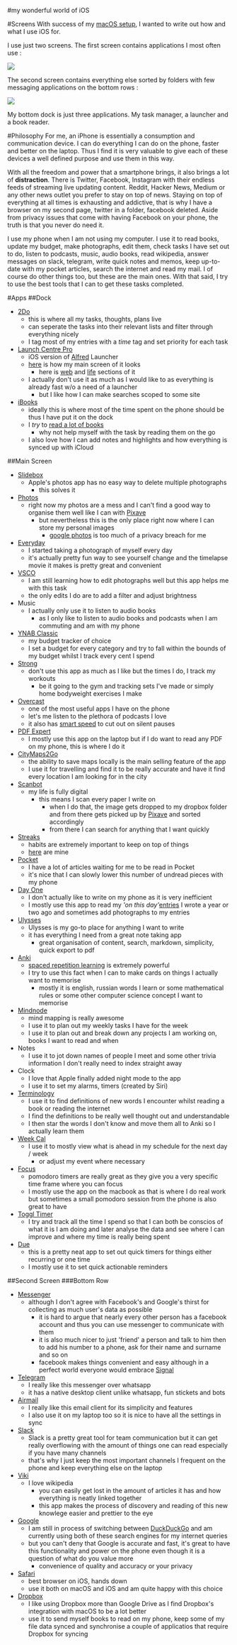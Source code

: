 #my wonderful world of iOS

#Screens
With success of my [macOS setup](https://github.com/nikitavoloboev/my-mac-os),
I wanted to write out how and what I use iOS for.

I use just two screens. The first screen contains applications I most often use : 

![](http://i.imgur.com/WXY8bFi.png)

The second screen contains everything else sorted by folders with
few messaging applications on the bottom rows : 

![](http://i.imgur.com/0jGoZmV.png)

My bottom dock is just three applications. My task manager, a launcher and
a book reader.

#Philosophy
For me, an iPhone is essentially a consumption and communication device. I can
do everything I can do on the phone, faster and better on the laptop. Thus
    I find it is very valuable to give each of these devices a well defined
    purpose and use them in this way. 

With all the freedom and power that a smartphone brings, it also brings a lot
of **distraction**. There is Twitter, Facebook, Instagram with their endless
feeds of streaming live updating content. Reddit, Hacker News, Medium or any other news outlet you prefer to stay on top of news. Staying on top of everything at all
times is exhausting and addictive, that is why I have a browser on my second
page, twitter in a folder, facebook deleted. Aside from privacy issues that
come with having Facebook on your phone, the truth is that you never do need
it.

I use my phone when I am not using my computer. I use it to read books, update
my budget, make photographs, edit them, check tasks I have set out to do, listen to
podcasts, music, audio books, read wikipedia, answer messages on slack,
telegram, write quick notes and memos, keep up-to-date with my pocket articles,
search the internet and read my mail.
I of course do other things too, but these are the main ones. With that said,
I try to use the best tools that I can to get these tasks completed. 

#Apps
##Dock
- [2Do](http://www.2doapp.com/) 
	- this is where all my tasks, thoughts, plans live
	- can seperate the tasks into their relevant lists and filter through everything nicely
	- I tag most of my entries with a *time* tag and set priority for each task
- [Launch Centre Pro](https://contrast.co/launch-center-pro/)
	- iOS version of [Alfred](https://www.alfredapp.com) Launcher
	- [here](http://i.imgur.com/rdhb6gP.png) is how my main screen of it looks
		- here is [web](http://i.imgur.com/xdSOiSe.png) and [life](http://i.imgur.com/LE2E1eL.png) sections of it
	- I actually don't use it as much as I would like to as everything is already fast w/o a need of a launcher
		- but I like how I can make searches scoped to some site 
- [iBooks](https://itunes.apple.com/en/app/ibooks/id364709193?mt=8)
	- ideally this is where most of the time spent on the phone should be thus I have put it on the dock
	- I *try* to [read	a lot of books](https://www.goodreads.com/review/list/15768482?shelf=currently-reading)
		- why not help myself with the task by reading them on the go
	- I also love how I can add notes and highlights and how everything is synced up with iCloud

##Main Screen 
- [Slidebox](https://itunes.apple.com/us/app/slidebox-photo-manager-album/id984305203?mt=8)
	- Apple's photos app has no easy way to delete multiple photographs
		- this solves it
- [Photos](http://www.apple.com/lae/ios/photos/)
	- right now my photos are a mess and I can't find a good way to organise them well like I can with [Pixave](http://www.littlehj.com/)
		- but nevertheless this is the only place right now where I can store my personal images
			- [google photos](https://photos.google.com) is too much of a privacy breach for me
- [Everyday](http://everyday-app.com)
	- I started taking a photograph of myself every day
	- it's actually pretty fun way to see yourself change and the timelapse movie it makes is pretty great and convenient 
- [VSCO](https://itunes.apple.com/us/app/vsco/id588013838?mt=8)
	- I am still learning how to edit photographs well but this app helps me with this task
	- the only edits I do are to add a filter and adjust brightness
- Music
	- I actually only use it to listen to audio books 
		- as I only like to listen to audio books and podcasts when I am commuting and am with my phone
- [YNAB Classic](https://itunes.apple.com/us/app/ynab-classic/id372076250?mt=8)
	- my budget tracker of choice
	- I set a budget for every category and try to fall within the bounds of my budget whilst I track every cent I spend
- [Strong](https://itunes.apple.com/us/app/strong-simple-workout-tracker/id464254577?mt=8)
	- don't use this app as much as I like but the times I do, I track my workouts
		- be it going to the gym and tracking sets I've made or simply home bodyweight exercises I make
- [Overcast](https://itunes.apple.com/us/app/overcast-podcast-player/id888422857?mt=8)
	- one of the most useful apps I have on the phone
	- let's me listen to the plethora of podcasts I love
	- it also has [smart speed](https://medium.com/@eped/overcasts-smart-speed-vs-real-time-a759549ab48b#.f05tiojfo) to cut out on silent pauses 
- [PDF Expert](https://itunes.apple.com/us/app/pdf-expert-edit-annotate-sign/id743974925?mt=8)
	- I mostly use this app on the laptop but if I do want to read any PDF on my phone, this is where I do it
- [CityMaps2Go](https://itunes.apple.com/us/app/citymaps2go-plan-trips-travel/id408866084?mt=8)
	- the ability to save maps locally is the main selling feature of the app
	- I use it for travelling and find it to be really accurate and have it find every location I am looking for in the city
- [Scanbot](https://itunes.apple.com/app/apple-store/id834854351?mt=8)
	- my life is fully digital
		- this means I scan every paper I write on
			- when I do that, the image gets dropped to my dropbox folder and from there gets picked up by [Pixave](http://www.littlehj.com/) and sorted accordingly
			- from there I can search for anything that I want quickly
- [Streaks](https://itunes.apple.com/en/app/streaks/id963034692?mt=8)
	- habits are extremely important to keep on top of things
	- [here](http://i.imgur.com/lVh8FjJ.png) are mine
- [Pocket](https://itunes.apple.com/en/app/pocket-save-articles-videos/id309601447?mt=8)
	- I have a lot of articles waiting for me to be read in Pocket
	- it's nice that I can slowly lower this number of undread pieces with my phone
- [Day One](http://dayoneapp.com)
	- I don't actually like to write on my phone as it is very inefficient 
	- I mostly use this app to read my *'on this day'*[entries](http://www.nikitavoloboev.xyz/post/day-evaluations/) I wrote a year or two ago and sometimes add photographs to my entries 
- [Ulysses](https://ulyssesapp.com)
	- Ulysses is my go-to place for anything I want to write
	- it has everything I need from a great note taking app
		- great organisation of content, search, markdown, simplicity, quick export to pdf
- [Anki](https://itunes.apple.com/us/app/ankimobile-flashcards/id373493387?mt=8&ign-mpt=uo%3D4)
	- [spaced repetition learning](http://www.wikiwand.com/en/Spaced_repetition) is extremely powerful
	- I try to use this fact when I can to make cards on things I actually want to memorise
		- mostly it is english, russian words I learn or some mathematical rules or some other computer science concept I want to memorise
- [Mindnode](http://mindnode.com/) 
	- mind mapping is really awesome
	- I use it to plan out my weekly tasks I have for the week 
	- I use it to plan out and break down any projects I am working on, books I want to read and when
- Notes
	- I use it to jot down names of people I meet and some other trivia information I don't really need to index straight away
- Clock
	- I love that Apple finally added night mode to the app
	- I use it to set my alarms, timers (created by Siri)
- [Terminology](https://itunes.apple.com/us/app/terminology-3-extensible-dictionary/id687798859?mt=8)
	- I use it to find definitions of new words I encounter whilst reading a book or reading the internet
	- I find the definitions to be really well thought out and understandable
	- I then star the words I don't know and move them all to Anki so I actually learn them
- [Week Cal](https://itunes.apple.com/app/id381059732)
	- I use it to mostly view what is ahead in my schedule for the next day / week
		- or adjust my event where necessary
- [Focus](https://itunes.apple.com/app/focus-productivity-timer/id975017240?mt=8)
	- pomodoro timers are really great as they give you a very specific time frame where you can focus
	- I mostly use the app on the macbook as that is where I do real work but sometimes a small pomodoro session from the phone is also great to have
- [Toggl Timer](https://itunes.apple.com/us/app/toggl-work-time-tracker/id885767775?mt=8)
	- I try and track all the time I spend so that I can both be conscios of what it is I am doing and later analyse the data and see where I can improve and where my time is really being spent
- [Due](http://www.dueapp.com/)
	- this is a pretty neat app to set out quick timers for things either recurring or one time
	- I mostly use it to set quick actionable reminders

##Second Screen
###Bottom Row
- [Messenger](https://www.messenger.com)
	- although I don't agree with Facebook's and Google's thirst for collecting as much user's data as possible
		- it is hard to argue that nearly every other person has a facebook account and thus you can use messenger to communicate with them
		- it is also much nicer to just 'friend' a person and talk to him then to add his number to a phone, ask for their name and surname and so on
		- facebook makes things convenient and easy although in a perfect world everyone would embrace [Signal](https://itunes.apple.com/us/app/signal-private-messenger/id874139669?mt=8)
- [Telegram](https://itunes.apple.com/app/telegram-messenger/id686449807)
	- I really like this messenger over whatsapp
	- it has a native desktop client unlike whatsapp, fun stickets and bots
- [Airmail](http://airmailapp.com/ios)
	- I really like this email client for its simplicity and features
	- I also use it on my laptop too so it is nice to have all the settings in sync
- [Slack](https://slack.com)
	- Slack is a pretty great tool for team communication but it can get really overflowing with the amount of things one can read especially if you have many channels
	- that's why I just keep the most important channels I frequent on the phone and keep everything else on the laptop
- [Viki](https://itunes.apple.com/us/app/viki-nice-reader-for-wikipedia/id993435362?mt=8)
	- I love wikipedia
		- you can easily get lost in the amount of articles it has and how everything is neatly linked together
		- this app makes the process of discovery and reading of this new knowlege easier and prettier to the eye
- [Google](https://itunes.apple.com/us/app/google-app-search-made-just/id284815942?mt=8)
	- I am still in process of switching between [DuckDuckGo](https://duckduckgo.com/) and am currently using both of these search engines for my internet queries
	- but you can't deny that Google is accurate and fast, it's great to have this functionality and power on the phone even though it is a question of what do you value more
		- convenience of quality and accuracy or your privacy
- [Safari](http://www.wikiwand.com/en/Safari_(web_browser))
	- best browser on iOS, hands down
	- use it both on macOS and iOS and am quite happy with this choice
- [Dropbox](https://itunes.apple.com/en/app/dropbox/id327630330?mt=8)
	- I like using Dropbox more than Google Drive as I find Dropbox's integration with macOS to be a lot better
	- use it to send myself books to read on my phone, keep some of my file data synced and synchronise a couple of applicatios that require Dropbox for syncing


































